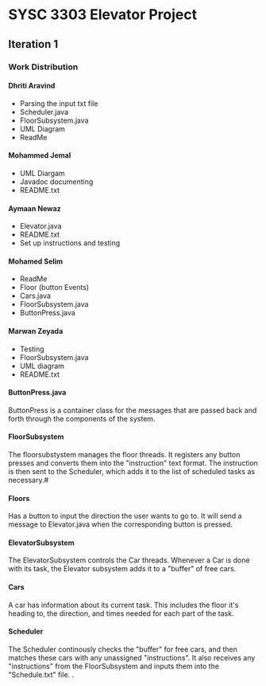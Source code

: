 # SYSC 3303 Elevator Project

## Iteration 1
### Work Distribution
#### Dhriti Aravind
- Parsing the input txt file
- Scheduler.java
- FloorSubsystem.java
- UML Diagram
- ReadMe

#### Mohammed Jemal
- UML Diargam
- Javadoc documenting
- README.txt

#### Aymaan Newaz
- Elevator.java
- README.txt
- Set up instructions and testing

#### Mohamed Selim
- ReadMe
- Floor (button Events)
- Cars.java
- FloorSubsystem.java
- ButtonPress.java

#### Marwan Zeyada
- Testing
- FloorSubsystem.java 
- UML diagram
- README.txt

#### ButtonPress.java
ButtonPress is a container class for the messages that are passed back and forth through the components of the system. 

#### FloorSubsystem
The floorsubstystem manages the floor threads. It registers any button presses and converts them into the "instruction" text format. The instruction is then sent to the Scheduler,
which adds it to the list of scheduled tasks as necessary.#

#### Floors
Has a button to input the direction the user wants to go to. It will send a message to Elevator.java when the corresponding button is pressed.

#### ElevatorSubsystem
The ElevatorSubsystem controls the Car threads. Whenever a Car is done with its task, the Elevator subsystem adds it to a "buffer" of free cars.

#### Cars
A car has information about its current task. This includes the floor it's heading to, the direction, and times needed for each part of the task.

#### Scheduler
The Scheduler continously checks the "buffer" for free cars, and then matches these cars with any unassigned "instructions".
It also receives any "instructions" from the FloorSubsystem and inputs them into the "Schedule.txt" file.
.
